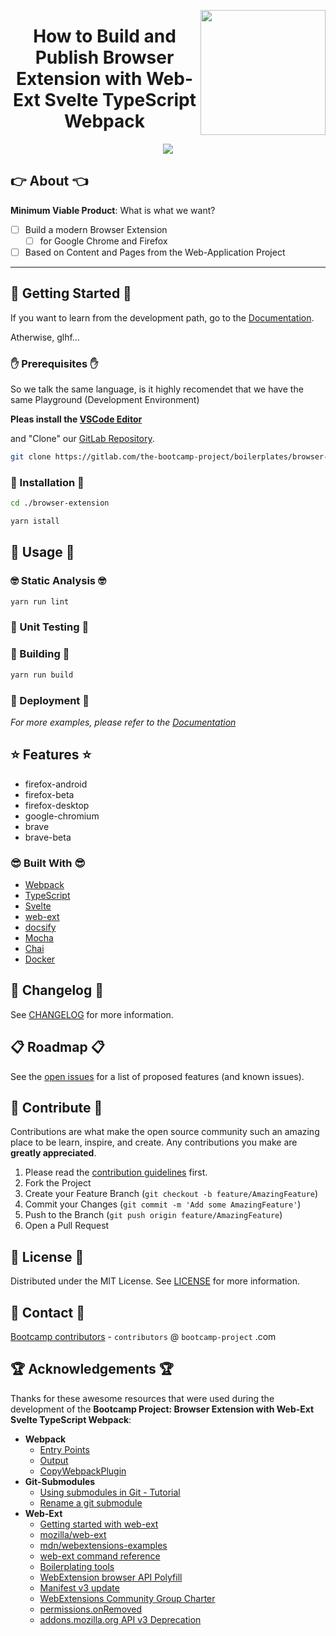 <a href="https://bootcamp-project.com/" target="_blank"><img src="https://bootcamp-project.com/images/logo.png" align="right" height="200" /></a>

<h1 align="center">How to Build and Publish Browser Extension with Web-Ext Svelte TypeScript Webpack</h1>

<div align="center">
<img src="https://img.shields.io/badge/Bootcamp-Project-blue?style=for-the-badge" />
</div>

## 👉 About 👈

**Minimum Viable Product**: What is what we want?

- [ ] Build a modern Browser Extension
  - [ ] for Google Chrome and Firefox
- [ ] Based on Content and Pages from the Web-Application Project

---

## 🚀 Getting Started 🚀

If you want to learn from the development path, go to the [Documentation](https://browser-extension.rtfm.page/).

Atherwise, glhf...

### ✋ Prerequisites ✋

So we talk the same language, is it highly recomendet that we have the same Playground (Development Environment)

**Pleas install the [VSCode Editor](https://code.visualstudio.com/)**

and "Clone" our [GitLab Repository](https://gitlab.com/the-bootcamp-project/boilerplates/browser-extension.git).

```bash
git clone https://gitlab.com/the-bootcamp-project/boilerplates/browser-extension.git
```

### 💪 Installation 💪

```bash
cd ./browser-extension

yarn istall
```

## 🚀 Usage 🚀

### 🤓 Static Analysis 🤓

```bash
yarn run lint
```

### 🧐 Unit Testing 🧐

### 🤩 Building 🤩

```bash
yarn run build
```

### 🥳 Deployment 🥳

_For more examples, please refer to the [Documentation](https://browser-extension.rtfm.page/)_

## ⭐️ Features ⭐️

- firefox-android
- firefox-beta
- firefox-desktop
- google-chromium
- brave
- brave-beta

### 😎 Built With 😎

- [Webpack](https://webpack.js.org/)
- [TypeScript](https://www.typescriptlang.org/)
- [Svelte](https://svelte.dev/)
- [web-ext](https://github.com/mozilla/web-ext)
- [docsify](https://docsify.js.org/)
- [Mocha](https://mochajs.org/)
- [Chai](https://www.chaijs.com/)
- [Docker](https://www.docker.com/)

## 📑 Changelog 📑

See [CHANGELOG](CHANGELOG) for more information.

## 📋 Roadmap 📋

See the [open issues](https://gitlab.com/the-bootcamp-project/boilerplates/web-application/-/issues) for a list of proposed features (and known issues).

## 🤝 Contribute 🤝

Contributions are what make the open source community such an amazing place to be learn, inspire, and create. Any contributions you make are **greatly appreciated**.

1. Please read the [contribution guidelines](docs/_media/code_of_conduct.md) first.
2. Fork the Project
3. Create your Feature Branch (`git checkout -b feature/AmazingFeature`)
4. Commit your Changes (`git commit -m 'Add some AmazingFeature'`)
5. Push to the Branch (`git push origin feature/AmazingFeature`)
6. Open a Pull Request

## 📜 License 📜

Distributed under the MIT License. See [LICENSE](LICENSE) for more information.

## 💌 Contact 💌

[Bootcamp contributors](https://bootcamp-project.com/) - `contributors` @ `bootcamp-project` .com

## 🏆 Acknowledgements 🏆

Thanks for these awesome resources that were used during the development of the **Bootcamp Project: Browser Extension with Web-Ext Svelte TypeScript Webpack**:

- **Webpack**
  - [Entry Points](https://webpack.js.org/concepts/entry-points/)
  - [Output](https://webpack.js.org/concepts/output/)
  - [CopyWebpackPlugin](https://webpack.js.org/plugins/copy-webpack-plugin/)
- **Git-Submodules**
  - [Using submodules in Git - Tutorial](https://www.vogella.com/tutorials/GitSubmodules/article.html)
  - [Rename a git submodule](https://newbedev.com/rename-a-git-submodule)
- **Web-Ext**
  - [Getting started with web-ext](https://extensionworkshop.com/documentation/develop/getting-started-with-web-ext/)
  - [mozilla/web-ext](https://github.com/mozilla/web-ext)
  - [mdn/webextensions-examples](https://github.com/mdn/webextensions-examples)
  - [web-ext command reference](https://extensionworkshop.com/documentation/develop/web-ext-command-reference/)
  - [Boilerplating tools](https://extensionworkshop.com/documentation/develop/browser-extension-development-tools/#boilerplating-tools)
  - [WebExtension browser API Polyfill](https://github.com/mozilla/webextension-polyfill/#installation)
  - [Manifest v3 update](https://blog.mozilla.org/addons/2021/05/27/manifest-v3-update/?utm_source=newsletter&utm_medium=email&utm_campaign=about-addons-2021-august)
  - [WebExtensions Community Group Charter](https://github.com/w3c/webextensions/blob/main/charter.md)
  - [permissions.onRemoved](https://developer.mozilla.org/en-US/docs/Mozilla/Add-ons/WebExtensions/API/permissions/onRemoved)
  - [addons.mozilla.org API v3 Deprecation](https://blog.mozilla.org/addons/2021/02/01/addons-mozilla-org-api-v3-deprecation/?utm_source=newsletter&utm_medium=email&utm_campaign=about-addons-2021-july)
